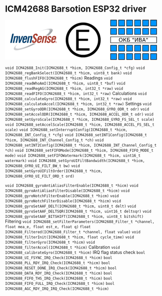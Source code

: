 # ICM42688 Barsotion ESP32 driver
![image info](./docs/pic3.png)

``void ICM42688_Init(ICM42688_t *hicm, ICM42688_Config_t *cfg)``
``void ICM42688_regBankSelect(ICM42688_t *hicm, uint8_t bank)``
``void ICM42688_flushFIFO(ICM42688_t *hicm)``
Readings
``void ICM42688_readWhoAmI(ICM42688_t *hicm, uint8_t *buf)``
``void ICM42688_readRegAG(ICM42688_t *hicm, int32_t *raw)``
``void ICM42688_readFIFO(ICM42688_t *hicm, int32_t *raw)``
Calculations
``void ICM42688_calculateGyro(ICM42688_t *hicm, int32_t *raw)``
``void ICM42688_calculateAccel(ICM42688_t *hicm, int32_t *raw)``
Settings
``void ICM42688_setGyroODR(ICM42688_t *hicm, ICM42688_GYRO_ODR_t odr)``
``void ICM42688_setAccelODR(ICM42688_t *hicm, ICM42688_ACCEL_ODR_t odr)``
``void ICM42688_setGyroScale(ICM42688_t *hicm, ICM42688_GYRO_FS_SEL_t scale)``
``void ICM42688_setAccelScale(ICM42688_t *hicm, ICM42688_ACCEL_FS_SEL_t scale)``
``void ICM42688_setInterruptConfig(ICM42688_t *hicm, ICM42688_INT_Config_t *cfg)``
``void ICM42688_setINT1Config(ICM42688_t *hicm, ICM42688_INT_Channel_Config_t *ch)``
``void ICM42688_setINT2Config(ICM42688_t *hicm, ICM42688_INT_Channel_Config_t *ch)``
``void ICM42688_setFIFOMode(ICM42688_t *hicm, ICM42688_FIFO_MODE_t mode)``
``void ICM42688_setFIFOWatermark(ICM42688_t *hicm, uint16_t watermark)``
``void ICM42688_setGyroUIFiltBandwidth(ICM42688_t *hicm, ICM42688_GYRO_UI_FILT_BW_t bw)``
``void ICM42688_setGyroUIFiltOrder(ICM42688_t *hicm, ICM42688_GYRO_UI_FILT_ORD_t ord)``

``void ICM42688_gyroAntiAliasFilterEnable(ICM42688_t *hicm)``
``void ICM42688_gyroAntiAliasFilterDisable(ICM42688_t *hicm)``
``void ICM42688_gyroNotchFilterEnable(ICM42688_t *hicm)``
``void ICM42688_gyroNotchFilterDisable(ICM42688_t *hicm)``
``void ICM42688_gyroSetAAF_DELT(ICM42688_t *hicm, uint8_t delt)``
``void ICM42688_gyroSetAAF_DELTSQR(ICM42688_t *hicm, uint16_t deltsqr)``
``void ICM42688_gyroSetAAF_BITSHIFT(ICM42688_t *hicm, uint8_t bitshift)``
Filtering
``void ICM42688_setFilterParameters(ICM42688_Filter_t *channel, float mea_e, float est_e, float q)``
``float ICM42688_Filtered(ICM42688_Filter_t *channel, float value)``
``void ICM42688_filterInit(ICM42688_t *hicm, float cycle_time)``
``void ICM42688_filterGyro(ICM42688_t *hicm)``
``void ICM42688_filterAccel(ICM42688_t *hicm)``
Calibration
``void ICM42688_calibrateGyro(ICM42688_t *hicm)``
IRQ flag status check
``bool ICM42688_UI_FSYNC_IRQ_Check(ICM42688_t *hicm)``
``bool ICM42688_PLL_RDY_IRQ_Check(ICM42688_t *hicm)``
``bool ICM42688_RESET_DONE_IRQ_Check(ICM42688_t *hicm)``
``bool ICM42688_DATA_RDY_IRQ_Check(ICM42688_t *hicm)``
``bool ICM42688_FIFO_THS_IRQ_Check(ICM42688_t *hicm)``
``bool ICM42688_FIFO_FULL_IRQ_Check(ICM42688_t *hicm)``
``bool ICM42688_AGC_RDY_IRQ_IRQ_Check(ICM42688_t *hicm)``
